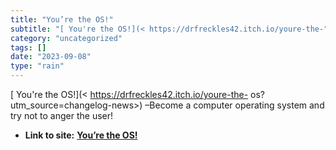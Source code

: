 ```yaml
---
title: "You’re the OS!"
subtitle: "[ You're the OS!](< https://drfreckles42.itch.io/youre-the-"
category: "uncategorized"
tags: []
date: "2023-09-08"
type: "rain"
---
```

[ You're the OS!](< https://drfreckles42.itch.io/youre-the-
os?utm_source=changelog-news>) –Become a computer operating system and try not
to anger the user!


* **Link to site:** **[You’re the OS!](None)**
